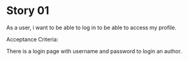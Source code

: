 # Story 01

As a user, i want to be able to log in to be able to access my profile.

Acceptance Criteria:

There is a login page with username and password to login an author.